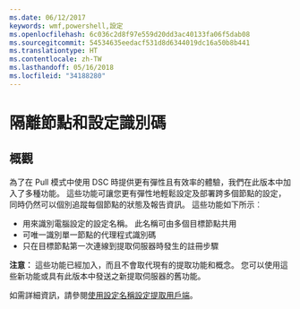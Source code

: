 ```yaml
---
ms.date: 06/12/2017
keywords: wmf,powershell,設定
ms.openlocfilehash: 6c036c2d8f97e559d20dd3ac40133fa06f5dab08
ms.sourcegitcommit: 54534635eedacf531d8d6344019dc16a50b8b441
ms.translationtype: HT
ms.contentlocale: zh-TW
ms.lasthandoff: 05/16/2018
ms.locfileid: "34188280"
---
```

# <a name="separation-of-node-and-configuration-ids"></a>隔離節點和設定識別碼

## <a name="overview"></a>概觀

為了在 Pull 模式中使用 DSC 時提供更有彈性且有效率的體驗，我們在此版本中加入了多種功能。 這些功能可讓您更有彈性地輕鬆設定及部署跨多個節點的設定，同時仍然可以個別追蹤每個節點的狀態及報告資訊。
這些功能如下所示︰

* 用來識別電腦設定的設定名稱。 此名稱可由多個目標節點共用
* 可唯一識別單一節點的代理程式識別碼
* 只在目標節點第一次連線到提取伺服器時發生的註冊步驟

**注意︰** 這些功能已經加入，而且不會取代現有的提取功能和概念。 您可以使用這些新功能或具有此版本中發送之新提取伺服器的舊功能。

如需詳細資訊，請參閱[使用設定名稱設定提取用戶端](https://msdn.microsoft.com/powershell/dsc/pullclientconfignames)。
